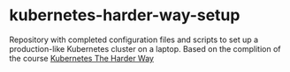 # kubernetes-harder-way-setup
Repository with completed configuration files and scripts to set up a production-like Kubernetes cluster on a laptop. 
Based on the complition of the course [Kubernetes The Harder Way](https://github.com/ghik/kubernetes-the-harder-way/tree/main)
